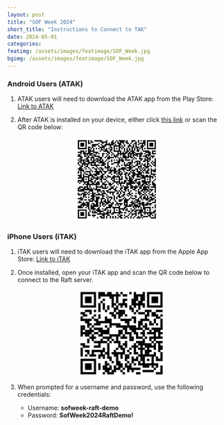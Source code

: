 ```yaml
---
layout: post
title: "SOF Week 2024"
short_title: "Instructions to Connect to TAK"
date: 2024-05-01
categories: 
featimg: /assets/images/featimage/SOF_Week.jpg
bgimg: /assets/images/featimage/SOF_Week.jpg
---
```


### Android Users (ATAK)
1. ATAK users will need to download the ATAK app from the Play Store: [Link to ATAK](https://play.google.com/store/apps/details?id=com.atakmap.app.civ)

2. After ATAK is installed on your device, either click [this link](tak://@com.atakmap.app/enroll?host=sofweek2024.tak.gov:8090:quic&username=sofweek-raft-demo&token=SofWeek2024RaftDemo!) or scan the QR code below:

<div style="display: flex; justify-content: center; align-items: center;">
  <img src="/assets/images/featimage/ATAK_QR.jpg" alt="ATAK QR Code" style="width:200px"/>
</div>


### iPhone Users (iTAK)
1. iTAK users will need to download the iTAK app from the Apple App Store: [Link to iTAK](https://apps.apple.com/us/app/itak/id1561656396)

2. Once installed, open your iTAK app and scan the QR code below to connect to the Raft server.

   <div style="display: flex; justify-content: center; align-items: center;">
       <img src="/assets/images/featimage/iTAK_QR.jpg" alt="iTAK QR Code" style="width:200px"/>
   </div>

3. When prompted for a username and password, use the following credentials:
    - Username: **sofweek-raft-demo**
    - Password: **SofWeek2024RaftDemo!**
